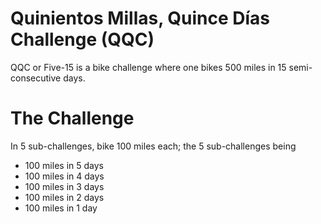 # Quinientos Millas, Quince Días Challenge (QQC)
QQC or Five-15 is a bike challenge where one bikes 500 miles in 15 semi-consecutive days.


# The Challenge
In 5 sub-challenges, bike 100 miles each; the 5 sub-challenges being

* 100 miles in 5 days
* 100 miles in 4 days
* 100 miles in 3 days
* 100 miles in 2 days
* 100 miles in 1 day
